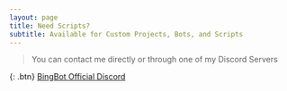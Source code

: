 ```yaml
---
layout: page
title: Need Scripts?
subtitle: Available for Custom Projects, Bots, and Scripts
---
```


> You can contact me directly or through one of my Discord Servers

{: .btn} [BingBot Official Discord](https://discord.gg/5VKkhgHUyS)